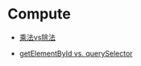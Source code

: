 # Compute

- [乘法vs除法](http://jsperf.com/multiply-vs-division)

- [getElementById vs. querySelector](https://jsperf.com/getelementbyid-vs-queryselector)